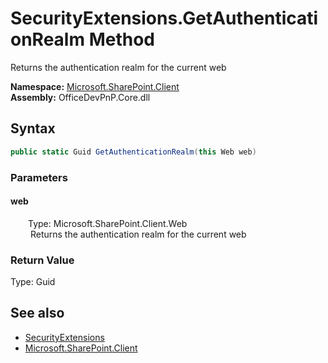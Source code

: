 # SecurityExtensions.GetAuthenticationRealm Method  
 Returns the authentication realm for the current web   

**Namespace:** [Microsoft.SharePoint.Client](Microsoft.SharePoint.Client.md)  
**Assembly:** OfficeDevPnP.Core.dll  
## Syntax
```C#
public static Guid GetAuthenticationRealm(this Web web)
```
### Parameters
#### web  
&emsp;&emsp;Type: Microsoft.SharePoint.Client.Web  
&emsp;&emsp; Returns the authentication realm for the current web   

  

### Return Value
Type: Guid  
  


## See also
- [SecurityExtensions](Microsoft.SharePoint.Client.SecurityExtensions.md) 
- [Microsoft.SharePoint.Client](Microsoft.SharePoint.Client.md) 
